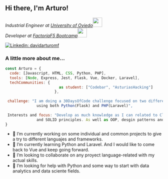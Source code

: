 
<h2> Hi there, I'm Arturo! </h2>

<p><em>Industrial Engineer at <a href="#">University of Oviedo</a><img src="https://media.giphy.com/media/fYSnHlufseco8Fh93Z/giphy.gif" width="30"></br>Developer at <a href="https://www.rompemosloscodigos.org/">FactoríaF5 Bootcamp</a><img src="https://media.giphy.com/media/WUlplcMpOCEmTGBtBW/giphy.gif" width="30"> 
</em></p>


[![Linkedin: davidarturomf](https://img.shields.io/badge/-davidarturomf-blue?style=flat-square&logo=Linkedin&logoColor=white&link=https://www.linkedin.com/in/davidarturomf/)](https://www.linkedin.com/in/davidarturomf/)


### A little more about me...  

```javascript
const Arturo = { 
  code: [Javascript, HTML, CSS, Python, PHP],
  tools: [Node, Express, Jest, Flask, Vue, Docker, Laravel],  
  techCommunities: {  
                        as student: ["Codebar", "AsturiasHacking"]
                      },
                      
 challenge: "I am doing a 30DaysOfCode challenge focused on two different own projects
              using both Python(Flask) and PHP(Laravel)",
 
 Interests and focus: "Develop as much knowledge as I can related to Clean Code, TDD
              and SOLID principles. As well as OOP, desgin patterns and architectures."
}
```

- 🔭 I’m currently working on some individual and common projects to give a try to different languajes and frameworks.
- 🌱 I’m currently learning Python and Laravel. And I would like to come back to Vue and keep going forward.
- 👯 I’m looking to collaborate on any proyect language-related with my actual skills.
- 🤔 I’m looking for help with Python and some way to start with data analytics and data sciente fields.

